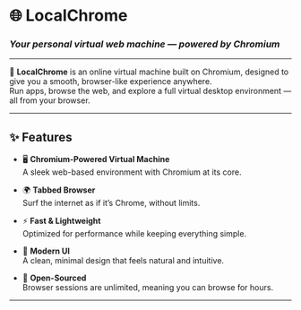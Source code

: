 # **🌐 LocalChrome**
### *Your personal virtual web machine — powered by Chromium*  

---

🚀 **LocalChrome** is an online virtual machine built on Chromium, designed to give you a smooth, browser-like experience anywhere.  
Run apps, browse the web, and explore a full virtual desktop environment — all from your browser.  

---

## ✨ Features
- 🖥️ **Chromium-Powered Virtual Machine**  
  A sleek web-based environment with Chromium at its core.  

- 🌍 **Tabbed Browser**  
  Surf the internet as if it’s Chrome, without limits.  

- ⚡ **Fast & Lightweight**  
  Optimized for performance while keeping everything simple.  

- 🎨 **Modern UI**  
  A clean, minimal design that feels natural and intuitive.  

- 📖 **Open-Sourced**  
  Browser sessions are unlimited, meaning you can browse for hours.  

---
